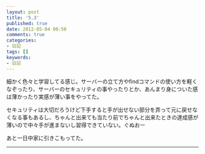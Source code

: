 ```yaml
---
layout: post
title: '5.3'
published: true
date: 2012-05-04 00:50
comments: true
categories:
- 日記
tags: []
keywords:
- 日記
---
```

細かく色々と学習してる感じ。サーバーの立て方やfindコマンドの使い方を軽くなぞったり、サーバーのセキュリティの事やったりとか、あんまり身についた感は薄かったり実感が薄い事をやってた。

セキュリティは大切だろうけど下手すると手が出せない部分を弄って元に戻せなくなる事もあるし、ちゃんと出来ても当たり前でちゃんと出来たときの達成感が薄いので中々手が進まないし習得できていない。ぐぬおー

あと一日中家に引きこもってた。

---

